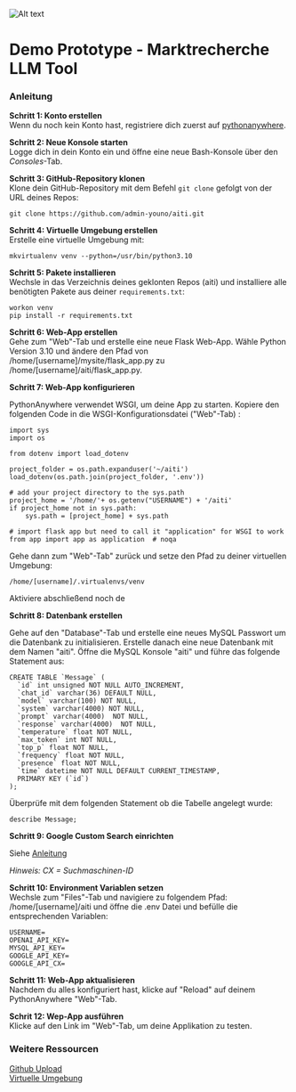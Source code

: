![Alt text](https://github.com/admin-youno/aiti/blob/main/static/Color%20logo%20-%20small.png)

# Demo Prototype - Marktrecherche LLM Tool

### Anleitung

**Schritt 1: Konto erstellen**<br>
Wenn du noch kein Konto hast, registriere dich zuerst auf [pythonanywhere](https://www.pythonanywhere.com/).

**Schritt 2: Neue Konsole starten**<br>
Logge dich in dein Konto ein und öffne eine neue Bash-Konsole über den *Consoles*-Tab.

**Schritt 3: GitHub-Repository klonen**<br>
Klone dein GitHub-Repository mit dem Befehl `git clone` gefolgt von der URL deines Repos:

```
git clone https://github.com/admin-youno/aiti.git
```

**Schritt 4: Virtuelle Umgebung erstellen**<br>
Erstelle eine virtuelle Umgebung mit:

```
mkvirtualenv venv --python=/usr/bin/python3.10
```

**Schritt 5: Pakete installieren**<br>
Wechsle in das Verzeichnis deines geklonten Repos (aiti) und installiere alle benötigten Pakete aus deiner `requirements.txt`:

```
workon venv
pip install -r requirements.txt
```

**Schritt 6: Web-App erstellen**<br>
Gehe zum "Web"-Tab und erstelle eine neue Flask Web-App. Wähle Python Version 3.10 und ändere den Pfad von /home/[username]/mysite/flask_app.py zu /home/[username]/aiti/flask_app.py.

**Schritt 7: Web-App konfigurieren**

PythonAnywhere verwendet WSGI, um deine App zu starten. Kopiere den folgenden Code in die WSGI-Konfigurationsdatei ("Web"-Tab) :

```
import sys
import os

from dotenv import load_dotenv

project_folder = os.path.expanduser('~/aiti')
load_dotenv(os.path.join(project_folder, '.env'))

# add your project directory to the sys.path
project_home = '/home/'+ os.getenv("USERNAME") + '/aiti'
if project_home not in sys.path:
    sys.path = [project_home] + sys.path

# import flask app but need to call it "application" for WSGI to work
from app import app as application  # noqa
```

Gehe dann zum "Web"-Tab" zurück und setze den Pfad zu deiner virtuellen Umgebung:

```
/home/[username]/.virtualenvs/venv
```

Aktiviere abschließend noch de

**Schritt 8: Datenbank erstellen**

Gehe auf den "Database"-Tab und erstelle eine neues MySQL Passwort um die Datenbank zu initialisieren.
Erstelle danach eine neue Datenbank mit dem Namen "aiti".
Öffne die MySQL Konsole "aiti" und führe das folgende Statement aus:

```
CREATE TABLE `Message` (
  `id` int unsigned NOT NULL AUTO_INCREMENT,
  `chat_id` varchar(36) DEFAULT NULL,
  `model` varchar(100) NOT NULL,
  `system` varchar(4000) NOT NULL,
  `prompt` varchar(4000)  NOT NULL,
  `response` varchar(4000)  NOT NULL,
  `temperature` float NOT NULL,
  `max_token` int NOT NULL,
  `top_p` float NOT NULL,
  `frequency` float NOT NULL,
  `presence` float NOT NULL,
  `time` datetime NOT NULL DEFAULT CURRENT_TIMESTAMP,
  PRIMARY KEY (`id`)
);
```

Überprüfe mit dem folgenden Statement ob die Tabelle angelegt wurde:

```
describe Message;
```
**Schritt 9: Google Custom Search einrichten**<br>

Siehe [Anleitung](https://developers.google.com/custom-search/v1/introduction?hl=de)

*Hinweis: CX = Suchmaschinen-ID*

**Schritt 10: Environment Variablen setzen**<br>
Wechsle zum "Files"-Tab und navigiere zu folgendem Pfad: /home/[username]/aiti und öffne die .env Datei und befülle die entsprechenden Variablen:

```
USERNAME=
OPENAI_API_KEY=
MYSQL_API_KEY=
GOOGLE_API_KEY=
GOOGLE_API_CX=
```

**Schritt 11: Web-App aktualisieren**<br>
Nachdem du alles konfiguriert hast, klicke auf "Reload" auf deinem PythonAnywhere "Web"-Tab.

**Schrit 12: Wep-App ausführen**<br>
Klicke auf den Link im "Web"-Tab, um deine Applikation zu testen.

### Weitere Ressourcen

[Github Upload](https://help.pythonanywhere.com/pages/UploadingAndDownloadingFiles/)<br>
[Virtuelle Umgebung](https://help.pythonanywhere.com/pages/Virtualenvs/)

